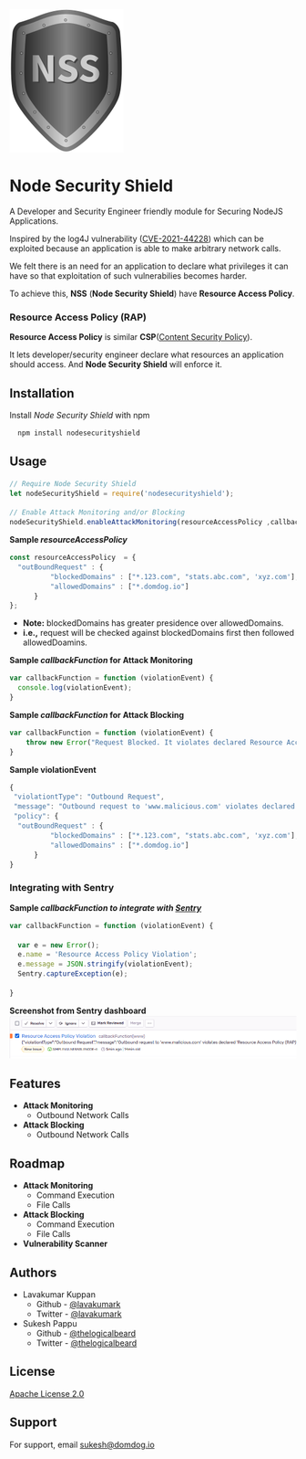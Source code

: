 <img src="/assets/images/NodeSecurityShield.png" width="200px" height="250px">


# Node Security Shield

A Developer and Security Engineer friendly module for Securing NodeJS Applications.

Inspired by the log4J vulnerability ([CVE-2021-44228](https://nvd.nist.gov/vuln/detail/CVE-2021-44228)) which can be exploited because an application is able to make arbitrary network calls.

We felt there is an need for an application to declare what privileges it can have so that exploitation of such vulnerabilies becomes harder.

To achieve this, **NSS** (__Node Security Shield__) have **Resource Access Policy**.


### Resource Access Policy (RAP)
**Resource Access Policy** is similar **CSP**([Content Security Policy](https://developer.mozilla.org/en-US/docs/Web/HTTP/CSP)).

It lets developer/security engineer declare what resources an application should access. And **Node Security Shield** will enforce it.






## Installation

Install *Node Security Shield* with npm

```bash
  npm install nodesecurityshield
```
    
## Usage

```javascript
// Require Node Security Shield
let nodeSecurityShield = require('nodesecurityshield');

// Enable Attack Monitoring and/or Blocking
nodeSecurityShield.enableAttackMonitoring(resourceAccessPolicy ,callbackFunction);
```

**Sample *resourceAccessPolicy***
```javascript
const resourceAccessPolicy  = {
  "outBoundRequest" : {
          "blockedDomains" : ["*.123.com", "stats.abc.com", 'xyz.com'],
          "allowedDomains" : ["*.domdog.io"]
      }
};
```
* **Note:** blockedDomains has greater presidence over allowedDomains. 
* **i.e.,** request will be checked against blockedDomains first then followed allowedDoamins.

**Sample *callbackFunction* for Attack Monitoring**
```javascript
var callbackFunction = function (violationEvent) {
  console.log(violationEvent);
}
```

**Sample *callbackFunction* for Attack Blocking**
```javascript
var callbackFunction = function (violationEvent) {
    throw new Error("Request Blocked. It violates declared Resource Access Policy.")
}
```

**Sample violationEvent**
```javascript
{
 "violationtType": "Outbound Request",
 "message": "Outbound request to 'www.malicious.com' violates declared 'Resource Access Policy (RAP)'.",
 "policy": {
  "outBoundRequest" : {
          "blockedDomains" : ["*.123.com", "stats.abc.com", 'xyz.com'],
          "allowedDomains" : ["*.domdog.io"]
      }
}
```

### Integrating with Sentry
**Sample *callbackFunction to integrate with [Sentry](https://sentry.io)***
```javascript
var callbackFunction = function (violationEvent) {
  
  var e = new Error();
  e.name = 'Resource Access Policy Violation';
  e.message = JSON.stringify(violationEvent);
  Sentry.captureException(e);

}
```
**Screenshot from Sentry dashboard**
![sentry issues](/assets/screenshots/Sentry1.png)

## Features

- **Attack Monitoring**
    - Outbound Network Calls
- **Attack Blocking**
    - Outbound Network Calls

## Roadmap

- **Attack Monitoring**
    - Command Execution
    - File Calls
- **Attack Blocking**
    - Command Execution
    - File Calls
- **Vulnerability Scanner**

## Authors

- Lavakumar Kuppan  
    - Github    - [@lavakumark](https://www.github.com/lavakumark)
    - Twitter   - [@lavakumark](https://twitter.com/lavakumark)
- Sukesh Pappu  
    - Github    - [@thelogicalbeard](https://www.github.com/thelogicalbeard)
    - Twitter   - [@thelogicalbeard](https://www.twitter.com/thelogicalbeard)



## License

[Apache License 2.0](/LICENSE)


## Support

For support, email sukesh@domdog.io

